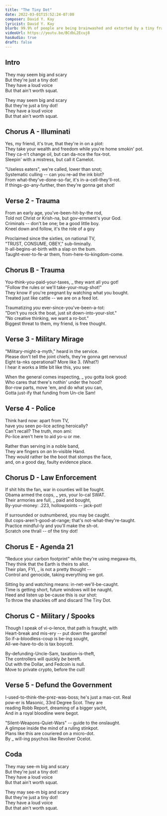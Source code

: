 ```yaml
---
title: "The Tiny Dot"
date: 2022-03-01T15:52:24-07:00
composer: David Y. Kay
lyricist: David Y. Kay
blurb: 99.9% of people are being brainwashed and extorted by a tiny fraction of the population.
videoUrl: https://youtu.be/BCdbL2Ecuj8
hasAudio: true
draft: false
---
```


## Intro

They may seem big and scary  
But they're just a tiny dot!  
They have a loud voice  
But that ain't worth squat.  

They may seem big and scary  
But they're just a tiny dot!  
They have a loud voice  
But that ain't worth squat.  

## Chorus A - Illuminati

Yes, my friend, it's true, that they're in on a plot:  
They take your wealth and freedom while you're home smokin' pot.  
They ca-n't change oil, but can da-nce the fox-trot.  
Sleepin' with a mistress, but call it Camelot.  

"Useless eaters", we're called, lower than snot;  
Systematic culling -- can you re-ad the ink blot?  
From what-they've-done-so-far, it's in-a-cell-they'll-rot.  
If things-go-any-further, then they're gonna get shot!  

## Verse 2 - Trauma

From an early age, you've-been-hit-by-the rod,  
Told not Christ or Krish-na, but gov-ernment's your God.  
Criminals -- don't be one; be a good little boy.  
Kneel down and follow, it's the role of a goy  

Proclaimed since the sixties, on national TV,  
"TRUST, CONSUME, OBEY," sub-liminally.  
It-all-begins-at-birth with a slap on the bum.  
Taught-ever-to-fe-ar them, from-here-to-kingdom-come.  

## Chorus B - Trauma

You-think-you-paid-your-taxes, _ they want all you got!  
"Follow the rules or we'll take-your-mug-shot!"  
They know if you're pregnant by watching what you bought.  
Treated just like cattle -- we are on a feed lot.  

Traumatizing _you_ ever-since-you've-been-a-tot:  
"Don't you rock the boat, just sit down-into-your-slot."  
"No creative thinking, we want a ro-bot."  
Biggest threat to them, my friend, is free thought.  

## Verse 3 - Military Mirage

"Military-might-a-myth," heard in the service.  
Please don't tell the joint chiefs, they're gonna get nervous!  
Eight ta-nks operational? More like 3. (What?)  
I hear it works a little bit like this, you see:  

When the general comes inspecting, _ you gotta look good:  
Who cares that there's nothin' under the hood?  
Bor-row parts, move 'em, and do what you can,  
Gotta just-ify that funding from Un-cle Sam!  

## Verse 4 - Police

Think hard now: apart from TV,  
have you seen po-lice acting heroically?  
Can't recall? The truth, mon ami:  
Po-lice aren't here to aid yo-u or me.  

Rather than serving in a noble band,  
They are fingers on _an_ In-visible Hand.  
They would rather be the boot that stomps the face,  
and, on a good day, faulty evidence place.  

## Chorus D - Law Enforcement

If shit hits the fan, war in counties will be fought.  
Obama armed the cops, _ yes, your lo-cal SWAT.  
Their armories are full, _ paid and bought,  
By-your-money: .223, hollowpoints -- jack-pot!  

If surrounded or outnumbered, you may be caught.  
But cops-aren't-good-at-range; that's not-what-they're-taught.  
Practice mindful-ly and you'll make the sh-ot.  
Scratch one thrall -- of the tiny dot!  

## Chorus E - Agenda 21

"Reduce your carbon footprint" while they're using megawa-tts,  
They think that the Earth is theirs to allot.  
Their plan, FYI, _ is not a pretty thought --  
Control and genocide, taking everything we got.  

Sitting by and watching means: in-net-we'll-be-caught.  
Time is getting short, future windows will be naught.   
Heed and listen up be-cause this is our shot:  
To throw the shackles off and discard The Tiny Dot.  

## Chorus C - Military / Spooks

Though I speak of vi-o-lence, that path is fraught, with  
Heart-break and mis-ery -- put down the garotte!  
So if-a-bloodless-coup is be-ing sought,   
All-we-have-to-do is tax boycott.  

By-defunding-Uncle-Sam, taxation-is-theft,  
The controllers will quickly _be_ bereft.  
Out with the Dollar, and Fedcoin is null.  
Move to private crypto, before the cull!  
 
## Verse 5 - Defund the Government

I-used-to-think-the-prez-was-boss; he's just a mas-cot. Real   
pow-er is Masonic, 33rd Degree Scot.  They are   
reading Robb Report, dreaming of a bigger yacht,  
And in a royal bloodline were begot.  

"Silent-Weapons-Quiet-Wars" -- guide to the onslaught.  
A glimpse inside the mind of a ruling stinkpot.  
Plans like this are couriered on a micro-dot.   
By _ will-ing psychos like Revolver Ocelot.  

## Coda

They may see-m big and scary  
But they're just a tiny dot!  
They have a loud voice  
But that ain't worth squat.  

They may see-m big and scary  
But they're just a tiny dot!  
They have a loud voice  
But that ain't worth squat.  

